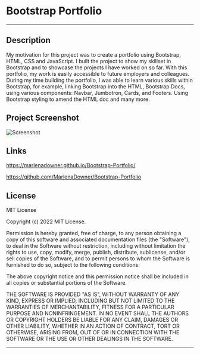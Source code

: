 # Bootstrap Portfolio 

---

## Description 

My motivation for this project was to create a portfolio using Bootstrap, HTML, CSS and JavaScript. I built the project to show my skillset in Bootstrap and to showcase the projects I have worked on so far. With this portfolio, my work is easily accessible to future employers and colleagues. During my time building the portfolio, I was able to learn various skills within Bootstrap, for example, linking Bootstrap into the HTML, Bootstrap Docs, using various components: Navbar, Jumbotron, Cards, and Footers. Using Bootstrap styling to amend the HTML doc and many more.

## Project Screenshot

![Screenshot](https://user-images.githubusercontent.com/119687938/210188518-74caf483-d61d-41a3-b6d8-ae61d2d446e7.JPG)


## Links 

https://marlenadowner.github.io/Bootstrap-Portfolio/

https://github.com/MarlenaDowner/Bootstrap-Portfolio


## License

MIT License

Copyright (c) 2022 MIT License.

Permission is hereby granted, free of charge, to any person obtaining a copy
of this software and associated documentation files (the "Software"), to deal
in the Software without restriction, including without limitation the rights
to use, copy, modify, merge, publish, distribute, sublicense, and/or sell
copies of the Software, and to permit persons to whom the Software is
furnished to do so, subject to the following conditions:

The above copyright notice and this permission notice shall be included in all
copies or substantial portions of the Software.

THE SOFTWARE IS PROVIDED "AS IS", WITHOUT WARRANTY OF ANY KIND, EXPRESS OR
IMPLIED, INCLUDING BUT NOT LIMITED TO THE WARRANTIES OF MERCHANTABILITY,
FITNESS FOR A PARTICULAR PURPOSE AND NONINFRINGEMENT. IN NO EVENT SHALL THE
AUTHORS OR COPYRIGHT HOLDERS BE LIABLE FOR ANY CLAIM, DAMAGES OR OTHER
LIABILITY, WHETHER IN AN ACTION OF CONTRACT, TORT OR OTHERWISE, ARISING FROM,
OUT OF OR IN CONNECTION WITH THE SOFTWARE OR THE USE OR OTHER DEALINGS IN THE
SOFTWARE.

---
